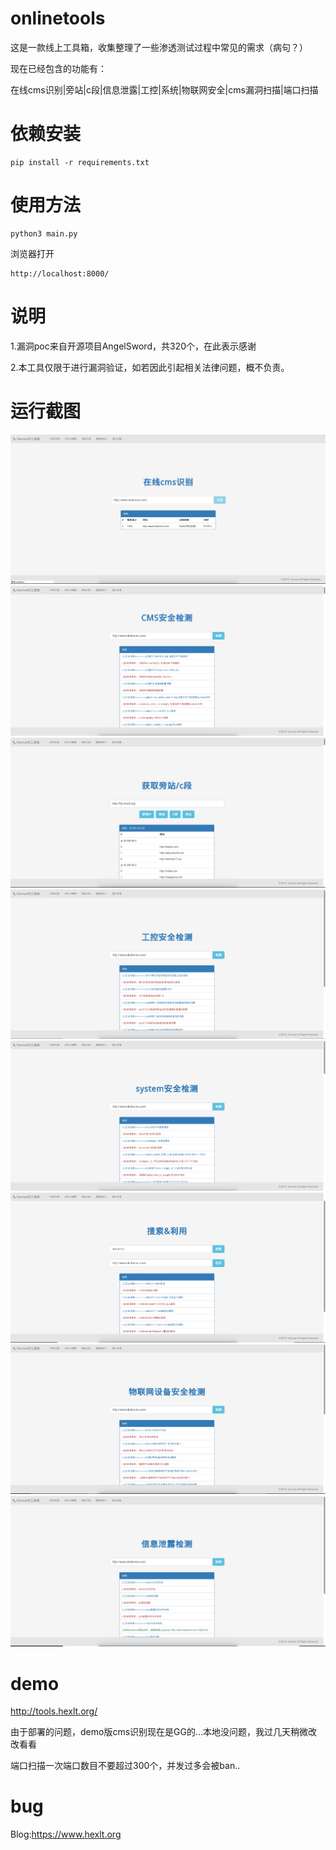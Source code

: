 # onlinetools
这是一款线上工具箱，收集整理了一些渗透测试过程中常见的需求（病句？）

现在已经包含的功能有：

在线cms识别|旁站|c段|信息泄露|工控|系统|物联网安全|cms漏洞扫描|端口扫描




# 依赖安装
    pip install -r requirements.txt

# 使用方法

    python3 main.py

浏览器打开

    http://localhost:8000/


# 说明
1.漏洞poc来自开源项目AngelSword，共320个，在此表示感谢

2.本工具仅限于进行漏洞验证，如若因此引起相关法律问题，概不负责。




# 运行截图

![cmsreg](/img/cms.png)
![cmsvuln](/img/cmsaq.png)
![pang](/img/pang.png)
![industrial](/img/industrial.png)
![system](/img/system.png)
![search](/img/search.png)
![hardware](/img/hardware.png)
![information](/img/information.png)

# demo
http://tools.hexlt.org/

由于部署的问题，demo版cms识别现在是GG的...本地没问题，我过几天稍微改改看看

端口扫描一次端口数目不要超过300个，并发过多会被ban..
  
# bug
Blog:https://www.hexlt.org

